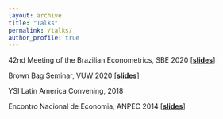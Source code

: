 ```yaml
---
layout: archive
title: "Talks"
permalink: /talks/
author_profile: true
---
```



42nd Meeting of the Brazilian Econometrics, SBE 2020 [[**slides**](https://nbviewer.jupyter.org/github/manfredinid/manfredinid.github.io/blob/master/files/EBE_2020.pdf)]

Brown Bag Seminar, VUW 2020 [[**slides**](https://nbviewer.jupyter.org/github/manfredinid/manfredinid.github.io/blob/master/files/BrownBag_manfredini.pdf)]

YSI Latin America Convening, 2018 

Encontro Nacional de Economia, ANPEC 2014 [[**slides**](https://nbviewer.jupyter.org/github/manfredinid/manfredinid.github.io/blob/master/files/Rentabilidade.pdf)]

